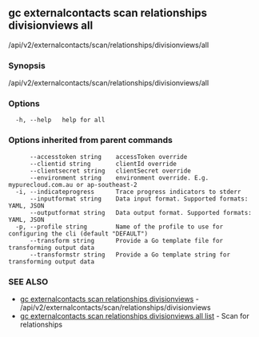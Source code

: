 ## gc externalcontacts scan relationships divisionviews all

/api/v2/externalcontacts/scan/relationships/divisionviews/all

### Synopsis

/api/v2/externalcontacts/scan/relationships/divisionviews/all

### Options

```
  -h, --help   help for all
```

### Options inherited from parent commands

```
      --accesstoken string    accessToken override
      --clientid string       clientId override
      --clientsecret string   clientSecret override
      --environment string    environment override. E.g. mypurecloud.com.au or ap-southeast-2
  -i, --indicateprogress      Trace progress indicators to stderr
      --inputformat string    Data input format. Supported formats: YAML, JSON
      --outputformat string   Data output format. Supported formats: YAML, JSON
  -p, --profile string        Name of the profile to use for configuring the cli (default "DEFAULT")
      --transform string      Provide a Go template file for transforming output data
      --transformstr string   Provide a Go template string for transforming output data
```

### SEE ALSO

* [gc externalcontacts scan relationships divisionviews](gc_externalcontacts_scan_relationships_divisionviews.html)	 - /api/v2/externalcontacts/scan/relationships/divisionviews
* [gc externalcontacts scan relationships divisionviews all list](gc_externalcontacts_scan_relationships_divisionviews_all_list.html)	 - Scan for relationships


